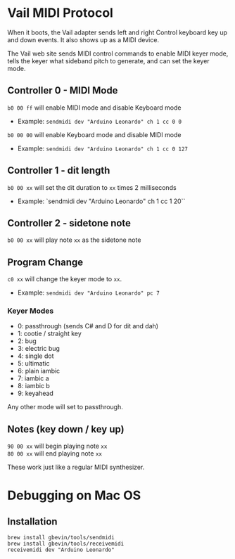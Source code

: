 # Vail MIDI Protocol

When it boots,
the Vail adapter sends left and right Control keyboard key up and down events.
It also shows up as a MIDI device.

The Vail web site sends MIDI control commands to enable MIDI keyer mode,
tells the keyer what sideband pitch to generate,
and can set the keyer mode.


## Controller 0 - MIDI Mode

`b0 00 ff` will enable MIDI mode and disable Keyboard mode
+ Example: `sendmidi dev "Arduino Leonardo" ch 1 cc 0 0`

`b0 00 00` will enable Keyboard mode and disable MIDI mode
+ Example: `sendmidi dev "Arduino Leonardo" ch 1 cc 0 127`

## Controller 1 - dit length

`b0 00 xx` will set the dit duration to `xx` times 2 milliseconds
+ Example: `sendmidi dev "Arduino Leonardo" ch 1 cc 1 20``


## Controller 2 - sidetone note

`b0 00 xx` will play note `xx` as the sidetone note


## Program Change

`c0 xx` will change the keyer mode to `xx`.

+ Example: `sendmidi dev "Arduino Leonardo" pc 7`       


### Keyer Modes

* 0: passthrough (sends C# and D for dit and dah)
* 1: cootie / straight key
* 2: bug
* 3: electric bug
* 4: single dot
* 5: ultimatic
* 6: plain iambic
* 7: iambic a
* 8: iambic b
* 9: keyahead

Any other mode will set to passthrough.


## Notes (key down / key up)

`90 00 xx` will begin playing note `xx`  
`80 00 xx` will end playing note `xx`

These work just like a regular MIDI synthesizer.


# Debugging on Mac OS

## Installation

```
brew install gbevin/tools/sendmidi        
brew install gbevin/tools/receivemidi        
receivemidi dev "Arduino Leonardo"
```
